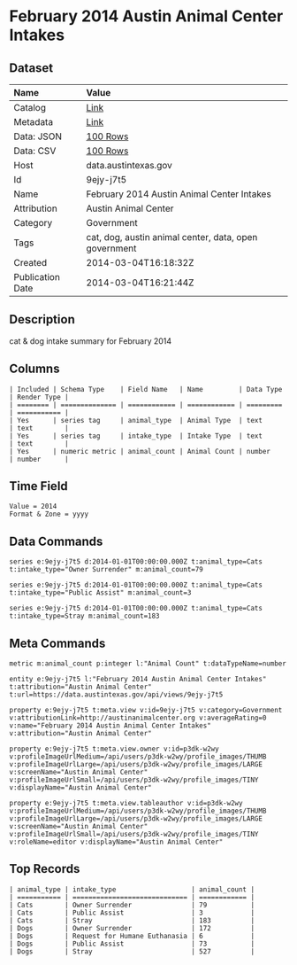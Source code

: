 # February 2014 Austin Animal Center Intakes

## Dataset

| Name | Value |
| :--- | :---- |
| Catalog | [Link](https://catalog.data.gov/dataset/february-2014-austin-animal-center-intakes) |
| Metadata | [Link](https://data.austintexas.gov/api/views/9ejy-j7t5) |
| Data: JSON | [100 Rows](https://data.austintexas.gov/api/views/9ejy-j7t5/rows.json?max_rows=100) |
| Data: CSV | [100 Rows](https://data.austintexas.gov/api/views/9ejy-j7t5/rows.csv?max_rows=100) |
| Host | data.austintexas.gov |
| Id | 9ejy-j7t5 |
| Name | February 2014 Austin Animal Center Intakes |
| Attribution | Austin Animal Center |
| Category | Government |
| Tags | cat, dog, austin animal center, data, open government |
| Created | 2014-03-04T16:18:32Z |
| Publication Date | 2014-03-04T16:21:44Z |

## Description

cat & dog intake summary for February 2014

## Columns

```ls
| Included | Schema Type    | Field Name   | Name         | Data Type | Render Type |
| ======== | ============== | ============ | ============ | ========= | =========== |
| Yes      | series tag     | animal_type  | Animal Type  | text      | text        |
| Yes      | series tag     | intake_type  | Intake Type  | text      | text        |
| Yes      | numeric metric | animal_count | Animal Count | number    | number      |
```

## Time Field

```ls
Value = 2014
Format & Zone = yyyy
```

## Data Commands

```ls
series e:9ejy-j7t5 d:2014-01-01T00:00:00.000Z t:animal_type=Cats t:intake_type="Owner Surrender" m:animal_count=79

series e:9ejy-j7t5 d:2014-01-01T00:00:00.000Z t:animal_type=Cats t:intake_type="Public Assist" m:animal_count=3

series e:9ejy-j7t5 d:2014-01-01T00:00:00.000Z t:animal_type=Cats t:intake_type=Stray m:animal_count=183
```

## Meta Commands

```ls
metric m:animal_count p:integer l:"Animal Count" t:dataTypeName=number

entity e:9ejy-j7t5 l:"February 2014 Austin Animal Center Intakes" t:attribution="Austin Animal Center" t:url=https://data.austintexas.gov/api/views/9ejy-j7t5

property e:9ejy-j7t5 t:meta.view v:id=9ejy-j7t5 v:category=Government v:attributionLink=http://austinanimalcenter.org v:averageRating=0 v:name="February 2014 Austin Animal Center Intakes" v:attribution="Austin Animal Center"

property e:9ejy-j7t5 t:meta.view.owner v:id=p3dk-w2wy v:profileImageUrlMedium=/api/users/p3dk-w2wy/profile_images/THUMB v:profileImageUrlLarge=/api/users/p3dk-w2wy/profile_images/LARGE v:screenName="Austin Animal Center" v:profileImageUrlSmall=/api/users/p3dk-w2wy/profile_images/TINY v:displayName="Austin Animal Center"

property e:9ejy-j7t5 t:meta.view.tableauthor v:id=p3dk-w2wy v:profileImageUrlMedium=/api/users/p3dk-w2wy/profile_images/THUMB v:profileImageUrlLarge=/api/users/p3dk-w2wy/profile_images/LARGE v:screenName="Austin Animal Center" v:profileImageUrlSmall=/api/users/p3dk-w2wy/profile_images/TINY v:roleName=editor v:displayName="Austin Animal Center"
```

## Top Records

```ls
| animal_type | intake_type                   | animal_count | 
| =========== | ============================= | ============ | 
| Cats        | Owner Surrender               | 79           | 
| Cats        | Public Assist                 | 3            | 
| Cats        | Stray                         | 183          | 
| Dogs        | Owner Surrender               | 172          | 
| Dogs        | Request for Humane Euthanasia | 6            | 
| Dogs        | Public Assist                 | 73           | 
| Dogs        | Stray                         | 527          | 
```